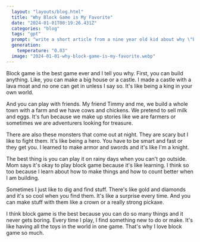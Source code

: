 ```yaml
---
  layout: "layouts/blog.html"
  title: "Why Block Game is My Favorite"
  date: "2024-01-01T00:19:26.431Z"
  categories: "blog"
  tags: "gpt"
  prompt: "write a short article from a nine year old kid about why \"block game\" is the best game ever. They have poor english skills."
  generation: 
    temperature: "0.03"
  image: "2024-01-01-why-block-game-is-my-favorite.webp"
---
```

Block game is the best game ever and I tell you why. First, you can build anything. Like, you can make a big house or a castle. I made a castle with a lava moat and no one can get in unless I say so. It's like being a king in your own world.

And you can play with friends. My friend Timmy and me, we build a whole town with a farm and we have cows and chickens. We pretend to sell milk and eggs. It's fun because we make up stories like we are farmers or sometimes we are adventurers looking for treasure.

There are also these monsters that come out at night. They are scary but I like to fight them. It's like being a hero. You have to be smart and fast or they get you. I learned to make armor and swords and it's like I'm a knight.

The best thing is you can play it on rainy days when you can't go outside. Mom says it's okay to play block game because it's like learning. I think so too because I learn about how to make things and how to count better when I am building.

Sometimes I just like to dig and find stuff. There's like gold and diamonds and it's so cool when you find them. It's like a surprise every time. And you can make stuff with them like a crown or a really strong pickaxe.

I think block game is the best because you can do so many things and it never gets boring. Every time I play, I find something new to do or make. It's like having all the toys in the world in one game. That's why I love block game so much.
